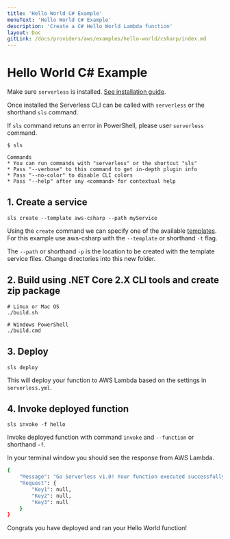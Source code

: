 ```yaml
---
title: 'Hello World C# Example'
menuText: 'Hello World C# Example'
description: 'Create a C# Hello World Lambda function'
layout: Doc
gitLink: /docs/providers/aws/examples/hello-world/csharp/index.md
---
```


# Hello World C# Example

Make sure `serverless` is installed. [See installation guide](../../../guide/installation).

Once installed the Serverless CLI can be called with `serverless` or the shorthand `sls` command.

If `sls` command retuns an error in PowerShell, please user `serverless` command.

```
$ sls

Commands
* You can run commands with "serverless" or the shortcut "sls"
* Pass "--verbose" to this command to get in-depth plugin info
* Pass "--no-color" to disable CLI colors
* Pass "--help" after any <command> for contextual help
```

## 1. Create a service

```
sls create --template aws-csharp --path myService
```

Using the `create` command we can specify one of the available [templates](https://serverless.com/framework/docs/providers/aws/cli-reference/create#available-templates). For this example use aws-csharp with the `--template` or shorthand `-t` flag.

The `--path` or shorthand `-p` is the location to be created with the template service files. Change directories into this new folder.

## 2. Build using .NET Core 2.X CLI tools and create zip package

```
# Linux or Mac OS
./build.sh
```

```
# Windows PowerShell
./build.cmd
```

## 3. Deploy

```
sls deploy
```

This will deploy your function to AWS Lambda based on the settings in `serverless.yml`.

## 4. Invoke deployed function

```
sls invoke -f hello
```

Invoke deployed function with command `invoke` and `--function` or shorthand `-f`.

In your terminal window you should see the response from AWS Lambda.

```bash
{
    "Message": "Go Serverless v1.0! Your function executed successfully!",
    "Request": {
        "Key1": null,
        "Key2": null,
        "Key3": null
    }
}
```

Congrats you have deployed and ran your Hello World function!
